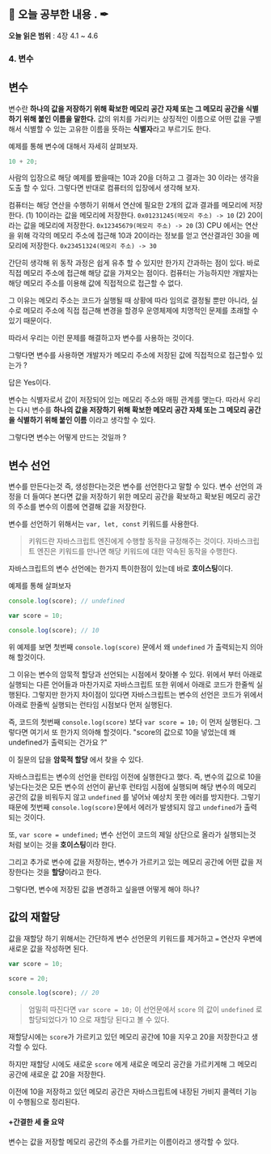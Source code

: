 ## 📕 오늘 공부한 내용 . ✒

**오늘 읽은 범위** : 4장 4.1 ~ 4.6

### 4. 변수

## 변수

변수란 **하나의 값을 저장하기 위해 확보한 메모리 공간 자체 또는 그 메모리 공간을 식별하기 위해 붙인 이름을 말한다.**
값의 위치를 가리키는 상징적인 이름으로 어떤 값을 구별해서 식별할 수 있는 고유한 이름을 뜻하는 **식별자**라고 부르기도 한다.

예제를 통해 변수에 대해서 자세히 살펴보자.

```javascript
10 + 20;
```

사람의 입장으로 해당 예제를 봤을때는 10과 20을 더하고 그 결과는 30 이라는 생각을 도출 할 수 있다.
그렇다면 반대로 컴퓨터의 입장에서 생각해 보자.

컴퓨터는 해당 연산을 수행하기 위해서 연산에 필요한 2개의 값과 결과를 메모리에 저장한다.
(1) 10이라는 값을 메모리에 저장한다.
`0x01231245(메모리 주소) -> 10`
(2) 20이라는 값을 메모리에 저장한다.
`0x12345679(메모리 주소) -> 20`
(3) CPU 에서는 연산을 위해 각각의 메모리 주소에 접근해 10과 20이라는 정보를 얻고 연산결과인 30을 메모리에 저장한다.
`0x23451324(메모리 주소) -> 30`

간단히 생각해 위 동작 과정은 쉽게 유추 할 수 있지만 한가지 간과하는 점이 있다.
바로 직접 메모리 주소에 접근해 해당 값을 가져오는 점이다. 컴퓨터는 가능하지만 개발자는 해당 메모리 주소를 이용해 값에 직접적으로 접근할 수 없다.

그 이유는 메모리 주소는 코드가 실행될 때 상황에 따라 임의로 결정될 뿐만 아니라, 실수로 메모리 주소에 직접 접근해 변경을 할경우 운영체제에 치명적인 문제를 초래할 수 있기 때문이다.

따라서 우리는 이런 문제를 해결하고자 변수를 사용하는 것이다.

그렇다면 변수를 사용하면 개발자가 메모리 주소에 저장된 값에 직접적으로 접근할수 있는가 ?

답은 Yes이다.

변수는 식별자로서 값이 저장되어 있는 메모리 주소와 매핑 관계를 맺는다. 따라서 우리는 다시 변수를 **하나의 값을 저장하기 위해 확보한 메모리 공간 자체 또는 그 메모리 공간을 식별하기 위해 붙인 이름** 이라고 생각할 수 있다.

그렇다면 변수는 어떻게 만드는 것일까 ?

## 변수 선언

변수를 만든다는것 즉, 생성한다는것은 변수를 선언한다고 말할 수 있다.
변수 선언의 과정을 더 들여다 본다면 값을 저장하기 위한 메모리 공간을 확보하고 확보된 메모리 공간의 주소를 변수의 이름에 연결해 값을 저장한다.

변수를 선언하기 위해서는 `var, let, const` 키워드를 사용한다.

> 키워드란 자바스크립트 엔진에게 수행할 동작을 규정해주는 것이다. 자바스크립트 엔진은 키워드를 만나면 해당 키워드에 대한 약속된 동작을 수행한다.

자바스크립트의 변수 선언에는 한가지 특이한점이 있는데 바로 **호이스팅**이다.

예제를 통해 살펴보자

```javascript
console.log(score); // undefined

var score = 10;

console.log(score); // 10
```

위 예제를 보면 첫번째 `console.log(score)` 문에서 왜 `undefined` 가 출력되는지 의아해 할것이다.

그 이유는 변수의 암묵적 할당과 선언되는 시점에서 찾아볼 수 있다.
위에서 부터 아래로 실행되는 다른 언어들과 마찬가지로 자바스크립트 또한 위에서 아래로 코드가 한줄씩 실행된다.
그렇지만 한가지 차이점이 있다면 자바스크립트는 변수의 선언은 코드가 위에서 아래로 한줄씩 실행되는 런타임 시점보다 먼저 실행된다.

즉, 코드의 첫번째 `console.log(score)` 보다 `var score = 10;` 이 먼저 실행된다.
그렇다면 여기서 또 한가지 의아해 할것이다.
"score의 값으로 10을 넣었는데 왜 undefined가 출력되는 건가요 ?"

이 질문의 답을 **암묵적 할당** 에서 찾을 수 있다.

자바스크립트는 변수의 선언을 런타임 이전에 실행한다고 했다.
즉, 변수의 값으로 10을 넣는다는것은 모든 변수의 선언이 끝난후 런타임 시점에 실행되며 해당 변수의 메모리 공간의 값을 비워두지 않고 `undefined` 를 넣어놔 예상치 못한 에러를 방지한다. 그렇기 때문에 첫번째 `console.log(score)`문에서 에러가 발생되지 않고 `undefined`가 출력되는 것이다.

또, `var score = undefined;` 변수 선언이 코드의 제일 상단으로 올라가 실행되는것 처럼 보이는 것을 **호이스팅**이라 한다.

그리고 추가로 변수에 값을 저장하는, 변수가 가르키고 있는 메모리 공간에 어떤 값을 저장한다는 것을 **할당**이라고 한다.

그렇다면, 변수에 저장된 값을 변경하고 싶을땐 어떻게 해야 하나?

## 값의 재할당

값을 재할당 하기 위해서는 간단하게 변수 선언문의 키워드를 제거하고 `=` 연산자 우변에 새로운 값을 작성하면 된다.

```javascript
var score = 10;

score = 20;

console.log(score); // 20
```

> 엄밀히 따진다면 `var score = 10;` 이 선언문에서 `score` 의 값이 `undefined` 로 할당되었다가 10 으로 재할당 된다고 볼 수 있다.

재할당시에는 `score`가 가르키고 있던 메모리 공간에 10을 지우고 20을 저장한다고 생각할 수 있다.

하지만 재할당 시에도 새로운 `score` 에게 새로운 메모리 공간을 가르키게해 그 메모리 공간에 새로운 값 20을 저장한다.

이전에 10을 저장하고 있던 메모리 공간은 자바스크립트에 내장된 가비지 콜렉터 기능이 수행됨으로 정리된다.

#### +간결한 세 줄 요약

변수는 값을 저장할 메모리 공간의 주소를 가르키는 이름이라고 생각할 수 있다.
